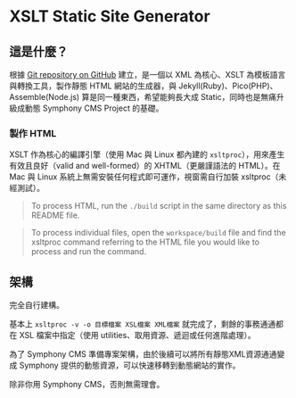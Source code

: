 # XSLT Static Site Generator

## 這是什麼？

根據 [Git repository on GitHub](https://github.com/bauhouse/xslt-static-site-generator) 建立，是一個以 XML 為核心、XSLT 為模板語言與轉換工具，製作靜態 HTML 網站的生成器，與 Jekyll(Ruby)、Pico(PHP)、Assemble(Node.js) 算是同一種東西，希望能夠長大成 Static，同時也是無痛升級成動態 Symphony CMS Project 的基礎。

### 製作 HTML

XSLT 作為核心的編譯引擎（使用 Mac 與 Linux 都內建的 `xsltproc`），用來產生有效且良好（valid and well-formed）的 XHTML（更嚴謹語法的 HTML）。在 Mac 與 Linux 系統上無需安裝任何程式即可運作，視窗需自行加裝 xsltproc（未經測試）。

> To process HTML, run the `./build` script in the same directory as this README file.

> To process individual files, open the `workspace/build` file and find the xsltproc command referring to the HTML file you would like to process and run the command.

## 架構

完全自行建構。

基本上 `xsltproc -v -o 目標檔案 XSL檔案 XML檔案` 就完成了，剩餘的事務通通都在 XSL 檔案中指定（使用 utilities、取用資源、遞迴或任何進階處理）。

為了 Symphony CMS 準備專案架構，由於後續可以將所有靜態XML資源通通變成 Symphony 提供的動態資源，可以快速移轉到動態網站的實作。

除非你用 Symphony CMS，否則無需理會。